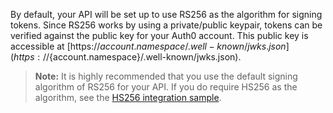 By default, your API will be set up to use RS256 as the algorithm for signing tokens. Since RS256 works by using a private/public keypair, tokens can be verified against the public key for your Auth0 account. This public key is accessible at [https://${account.namespace}/.well-known/jwks.json](https://${account.namespace}/.well-known/jwks.json).

> **Note:** It is highly recommended that you use the default signing algorithm of RS256 for your API. If you do require HS256 as the algorithm, see the [HS256 integration sample](${sampleLink}).
